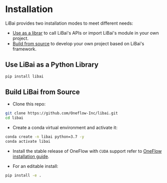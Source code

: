 # Installation
LiBai provides two installation modes to meet different needs:
- [Use as a librar](#use-libai-as-a-python-library) to call LiBai's APIs or import LiBai's module in your own project.
- [Build from source](#build-libai-from-source) to develop your own project based on LiBai's framework.

## Use LiBai as a Python Library

```bash
pip install libai
```

## Build LiBai from Source

- Clone this repo:

```bash
git clone https://github.com/Oneflow-Inc/libai.git
cd libai
```
- Create a conda virtual environment and activate it:

```bash
conda create -n libai python=3.7 -y
conda activate libai
```

- Install the stable release of OneFlow with `CUDA` support refer to [OneFlow installation guide](https://github.com/Oneflow-Inc/oneflow#install-with-pip-package).

- For an editable install:

```bash
pip install -e .
```


